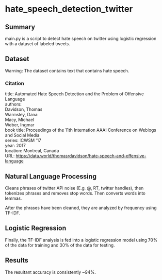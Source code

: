 # hate_speech_detection_twitter
## Summary
main.py is a script to detect hate speech on twitter using logistic regression with a dataset of labeled tweets.

## Dataset
Warning: The dataset contains text that contains hate speech.

### Citation
title: Automated Hate Speech Detection and the Problem of Offensive Language\
authors:\
  Davidson, Thomas\
  Warmsley, Dana\
  Macy, Michael\
  Weber, Ingmar\
book title: Proceedings of the 11th Internation AAAI Conference on Weblogs and Social Media\
series: ICWSM '17\
year: 2017\
location: Montreal, Canada\
URL: https://data.world/thomasrdavidson/hate-speech-and-offensive-language



## Natural Language Processing
Cleans phrases of twitter API noise (E.g. @, RT, twitter handles), then tokenizes phrases and removes stop words. Then converts words into lemmas.

After the phrases have been cleaned, they are analyzed by frequency using TF-IDF.

## Logistic Regression

Finally, the TF-IDF analysis is fed into a logistic regression model using 70% of the data for training and 30% of the data for testing.

## Results

The resultant accuracy is consistently ~94%.
